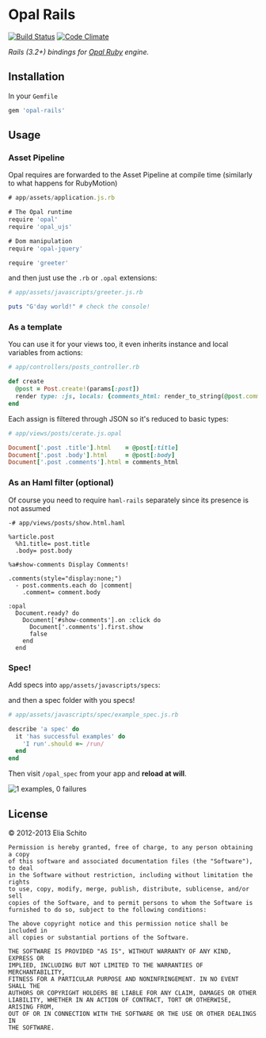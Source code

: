 # Opal Rails

[![Build Status](https://secure.travis-ci.org/elia/opal-rails.png)](http://travis-ci.org/elia/opal-rails)
[![Code Climate](https://codeclimate.com/github/elia/opal-rails.png)](https://codeclimate.com/github/elia/opal-rails)

_Rails (3.2+) bindings for [Opal Ruby](http://opalrb.org) engine._



## Installation

In your `Gemfile`

``` ruby
gem 'opal-rails'
```



## Usage


### Asset Pipeline

Opal requires are forwarded to the Asset Pipeline at compile time (similarly to what happens for RubyMotion)

``` js
# app/assets/application.js.rb

# The Opal runtime
require 'opal'
require 'opal_ujs'

# Dom manipulation
require 'opal-jquery'

require 'greeter'
```

and then just use the `.rb` or `.opal` extensions:

```ruby
# app/assets/javascripts/greeter.js.rb

puts "G'day world!" # check the console!
```




### As a template

You can use it for your views too, it even inherits instance and local variables from actions:

```ruby
# app/controllers/posts_controller.rb

def create
  @post = Post.create!(params[:post])
  render type: :js, locals: {comments_html: render_to_string(@post.comments)}
end
```

Each assign is filtered through JSON so it's reduced to basic types:

```ruby
# app/views/posts/cerate.js.opal

Document['.post .title'].html    = @post[:title]
Document['.post .body'].html     = @post[:body]
Document['.post .comments'].html = comments_html
```


### As an Haml filter (optional)

Of course you need to require `haml-rails` separately since its presence is not assumed

```haml
-# app/views/posts/show.html.haml

%article.post
  %h1.title= post.title
  .body= post.body

%a#show-comments Display Comments!

.comments(style="display:none;")
  - post.comments.each do |comment|
    .comment= comment.body

:opal
  Document.ready? do
    Document['#show-comments'].on :click do
      Document['.comments'].first.show
      false
    end
  end
```


### Spec!

Add specs into `app/assets/javascripts/specs`:

and then a spec folder with you specs!

```ruby
# app/assets/javascripts/spec/example_spec.js.rb

describe 'a spec' do
  it 'has successful examples' do
    'I run'.should =~ /run/
  end
end
```

Then visit `/opal_spec` from your app and **reload at will**.

![1 examples, 0 failures](http://f.cl.ly/items/001n0V0g0u0v14160W2G/Schermata%2007-2456110%20alle%201.06.29%20am.png)


## License

© 2012-2013 Elia Schito

    Permission is hereby granted, free of charge, to any person obtaining a copy
    of this software and associated documentation files (the "Software"), to deal
    in the Software without restriction, including without limitation the rights
    to use, copy, modify, merge, publish, distribute, sublicense, and/or sell
    copies of the Software, and to permit persons to whom the Software is
    furnished to do so, subject to the following conditions:

    The above copyright notice and this permission notice shall be included in
    all copies or substantial portions of the Software.

    THE SOFTWARE IS PROVIDED "AS IS", WITHOUT WARRANTY OF ANY KIND, EXPRESS OR
    IMPLIED, INCLUDING BUT NOT LIMITED TO THE WARRANTIES OF MERCHANTABILITY,
    FITNESS FOR A PARTICULAR PURPOSE AND NONINFRINGEMENT. IN NO EVENT SHALL THE
    AUTHORS OR COPYRIGHT HOLDERS BE LIABLE FOR ANY CLAIM, DAMAGES OR OTHER
    LIABILITY, WHETHER IN AN ACTION OF CONTRACT, TORT OR OTHERWISE, ARISING FROM,
    OUT OF OR IN CONNECTION WITH THE SOFTWARE OR THE USE OR OTHER DEALINGS IN
    THE SOFTWARE.
